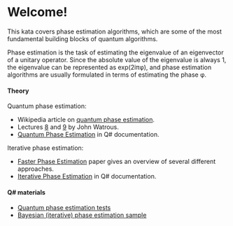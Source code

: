 ﻿# Welcome!

This kata covers phase estimation algorithms, which are some of the most fundamental building blocks of quantum algorithms.

Phase estimation is the task of estimating the eigenvalue of an eigenvector of a unitary operator. Since the absolute value of the eigenvalue is always 1, the eigenvalue can be represented as exp(2iπφ), and phase estimation algorithms are usually formulated in terms of estimating the phase φ.

#### Theory

Quantum phase estimation:

* Wikipedia article on [quantum phase estimation](https://en.wikipedia.org/wiki/Quantum_phase_estimation_algorithm).
* Lectures [8](https://cs.uwaterloo.ca/~watrous/LectureNotes/CPSC519.Winter2006/08.pdf) and [9](https://cs.uwaterloo.ca/~watrous/LectureNotes/CPSC519.Winter2006/09.pdf) by John Watrous.
* [Quantum Phase Estimation](https://docs.microsoft.com/en-us/quantum/libraries/standard/algorithms) in Q# documentation.

Iterative phase estimation:

* [Faster Phase Estimation](https://arxiv.org/pdf/1304.0741.pdf) paper gives an overview of several different approaches.
* [Iterative Phase Estimation](https://docs.microsoft.com/en-us/quantum/libraries/standard/characterization) in Q# documentation.

#### Q# materials

* [Quantum phase estimation tests](https://github.com/Microsoft/QuantumLibraries/blob/master/Canon/tests/QuantumPhaseEstimationTests.qs)
* [Bayesian (iterative) phase estimation sample](https://github.com/Microsoft/Quantum/blob/master/Samples/src/PhaseEstimation/BayesianPhaseEstimation.qs)

